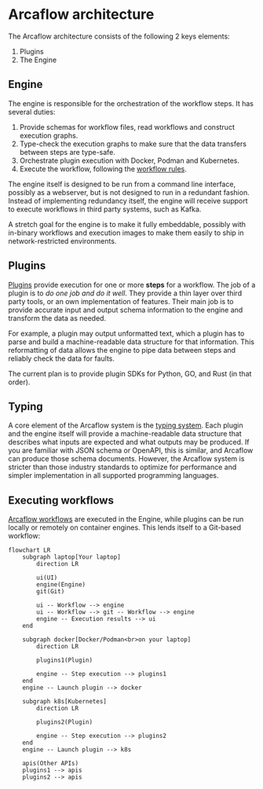 # Arcaflow architecture

The Arcaflow architecture consists of the following 2 keys elements:

1. Plugins
2. The Engine

## Engine

The engine is responsible for the orchestration of the workflow steps. It has several duties:

1. Provide schemas for workflow files, read workflows and construct execution graphs.
2. Type-check the execution graphs to make sure that the data transfers between steps are type-safe.
3. Orchestrate plugin execution with Docker, Podman and Kubernetes.
4. Execute the workflow, following the [workflow rules](workflows.md).

The engine itself is designed to be run from a command line interface, possibly as a webserver, but is not designed to run in a redundant fashion. Instead of implementing redundancy itself, the engine will receive support to execute workflows in third party systems, such as Kafka.

A stretch goal for the engine is to make it fully embeddable, possibly with in-binary workflows and execution images to make them easily to ship in network-restricted environments.

## Plugins

[Plugins](plugins.md) provide execution for one or more **steps** for a workflow. The job of a plugin is to *do one job and do it well*. They provide a thin layer over third party tools, or an own implementation of features. Their main job is to provide accurate input and output schema information to the engine and transform the data as needed.

For example, a plugin may output unformatted text, which a plugin has to parse and build a machine-readable data structure for that information. This reformatting of data allows the engine to pipe data between steps and reliably check the data for faults.

The current plan is to provide plugin SDKs for Python, GO, and Rust (in that order).

## Typing

A core element of the Arcaflow system is the [typing system](typing.md). Each plugin and the engine itself will provide a machine-readable data structure that describes what inputs are expected and what outputs may be produced. If you are familiar with JSON schema or OpenAPI, this is similar, and Arcaflow can produce those schema documents. However, the Arcaflow system is stricter than those industry standards to optimize for performance and simpler implementation in all supported programming languages.

## Executing workflows

[Arcaflow workflows](workflows.md) are executed in the Engine, while plugins can be run locally or remotely on container engines. This lends itself to a Git-based workflow:

```mermaid
flowchart LR
    subgraph laptop[Your laptop]
        direction LR
        
        ui(UI)
        engine(Engine)
        git(Git)

        ui -- Workflow --> engine
        ui -- Workflow --> git -- Workflow --> engine
        engine -- Execution results --> ui
    end

    subgraph docker[Docker/Podman<br>on your laptop]
        direction LR

        plugins1(Plugin)
    
        engine -- Step execution --> plugins1
    end
    engine -- Launch plugin --> docker
    
    subgraph k8s[Kubernetes]
        direction LR

        plugins2(Plugin)
        
        engine -- Step execution --> plugins2
    end
    engine -- Launch plugin --> k8s
    
    apis(Other APIs)
    plugins1 --> apis
    plugins2 --> apis    
```
